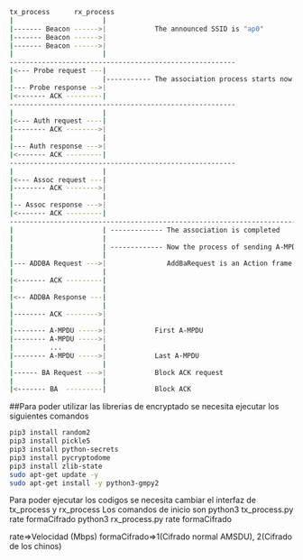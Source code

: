 ```bash
tx_process	    rx_process
|                      |
|------- Beacon ------>|            The announced SSID is "ap0"
|------- Beacon ------>|
|------- Beacon ------>|
|                      |
--------------------------------------------------------
|<--- Probe request ---| 
|                      |----------- The association process starts now
|--- Probe response -->|
|<------- ACK ---------|
--------------------------------------------------------
|                      |
|<--- Auth request ----|
|-------- ACK -------->|
|                      |
|--- Auth response --->|
|<------- ACK ---------|
--------------------------------------------------------
|                      |
|<--- Assoc request ---|
|-------- ACK -------->|
|                      |
|-- Assoc response --->|
|<------- ACK ---------|
------------------------------------------------------------------------------------
|                      | ------------- The association is completed
|                      |
|                      | ------------- Now the process of sending A-MPDUs can start
|                      |
|--- ADDBA Request --->|               AddBaRequest is an Action frame 
|                      |
|<------- ACK ---------|
|                      |
|<-- ADDBA Response ---|            
|                      |
|-------- ACK -------->|  
|                      |
|-------- A-MPDU ----->|            First A-MPDU
|-------- A-MPDU ----->|
|         ...          |
|-------- A-MPDU ----->|            Last A-MPDU
|                      |
|------ BA Request --->|            Block ACK request
|                      |
|<------- BA  ---------|            Block ACK
```



##Para poder utilizar las librerias de encryptado se necesita ejecutar los siguientes comandos
```bash
pip3 install random2
pip3 install pickle5
pip3 install python-secrets
pip3 install pycryptodome
pip3 install zlib-state
sudo apt-get update -y
sudo apt-get install -y python3-gmpy2
```

Para poder ejecutar los codigos se necesita cambiar el interfaz de tx_process y rx_process
Los comandos de inicio son
python3 tx_process.py rate formaCifrado
python3 rx_process.py rate formaCifrado

rate=>Velocidad (Mbps)
formaCifrado=>1(Cifrado normal AMSDU), 2(Cifrado de los chinos)


